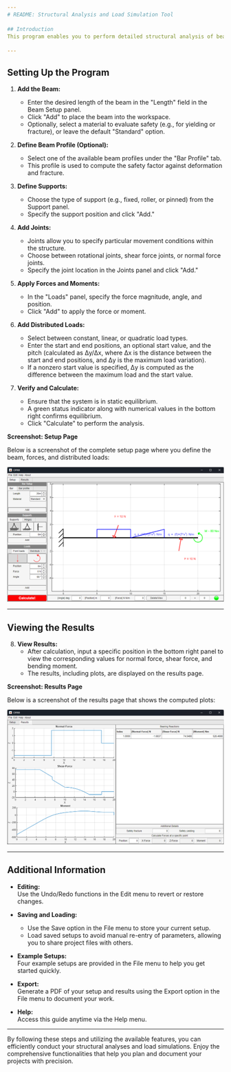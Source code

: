 ```yaml
---
# README: Structural Analysis and Load Simulation Tool

## Introduction
This program enables you to perform detailed structural analysis of beams and other structural elements. With this tool, you can define various parameters and loads to assess static equilibrium and determine resulting reactions such as normal forces, shear forces, and bending moments. The guide below will walk you through the essential steps to set up and use the program.

---
```


## Setting Up the Program

1. **Add the Beam:**  
   - Enter the desired length of the beam in the "Length" field in the Beam Setup panel.
   - Click "Add" to place the beam into the workspace.
   - Optionally, select a material to evaluate safety (e.g., for yielding or fracture), or leave the default "Standard" option.

2. **Define Beam Profile (Optional):**  
   - Select one of the available beam profiles under the "Bar Profile" tab.
   - This profile is used to compute the safety factor against deformation and fracture.

3. **Define Supports:**  
   - Choose the type of support (e.g., fixed, roller, or pinned) from the Support panel.
   - Specify the support position and click "Add."

4. **Add Joints:**  
   - Joints allow you to specify particular movement conditions within the structure.
   - Choose between rotational joints, shear force joints, or normal force joints.
   - Specify the joint location in the Joints panel and click "Add."

5. **Apply Forces and Moments:**  
   - In the "Loads" panel, specify the force magnitude, angle, and position.
   - Click "Add" to apply the force or moment.

6. **Add Distributed Loads:**  
   - Select between constant, linear, or quadratic load types.
   - Enter the start and end positions, an optional start value, and the pitch (calculated as Δy/Δx, where Δx is the distance between the start and end positions, and Δy is the maximum load variation).
   - If a nonzero start value is specified, Δy is computed as the difference between the maximum load and the start value.

7. **Verify and Calculate:**  
   - Ensure that the system is in static equilibrium.
   - A green status indicator along with numerical values in the bottom right confirms equilibrium.
   - Click "Calculate" to perform the analysis.

**Screenshot: Setup Page**

Below is a screenshot of the complete setup page where you define the beam, forces, and distributed loads:

![Setup Screenshot](setup_screenshot.png)

---

## Viewing the Results

8. **View Results:**  
   - After calculation, input a specific position in the bottom right panel to view the corresponding values for normal force, shear force, and bending moment.
   - The results, including plots, are displayed on the results page.

**Screenshot: Results Page**

Below is a screenshot of the results page that shows the computed plots:

![Results Screenshot](results_screenshot.png)

---

## Additional Information

- **Editing:**  
  Use the Undo/Redo functions in the Edit menu to revert or restore changes.

- **Saving and Loading:**  
  - Use the Save option in the File menu to store your current setup.
  - Load saved setups to avoid manual re-entry of parameters, allowing you to share project files with others.

- **Example Setups:**  
  Four example setups are provided in the File menu to help you get started quickly.

- **Export:**  
  Generate a PDF of your setup and results using the Export option in the File menu to document your work.

- **Help:**  
  Access this guide anytime via the Help menu.

---

By following these steps and utilizing the available features, you can efficiently conduct your structural analyses and load simulations. Enjoy the comprehensive functionalities that help you plan and document your projects with precision.
